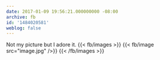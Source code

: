 ```yaml
---
date: 2017-01-09 19:56:21.000000000 -08:00
archive: fb
id: '1484020581'
weblog: false
---
```


Not my picture but I adore it.
{{< fb/images >}}
{{< fb/image src="image.jpg" />}}
{{< /fb/images >}}
